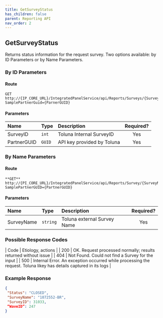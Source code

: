 ```yaml
---
title: GetSurveyStatus
has_children: false
parent: Reporting API
nav_order: 2
---
```


## GetSurveyStatus

Returns status information for the request survey. Two options available: by ID Parameters or by Name Parameters.

### By ID Parameters

#### Route
```
GET http://{IP_CORE_URL}/IntegratedPanelService/api/Reports/Surveys/{SurveyID}/StatusByID/?SamplePartnerGuid={ParnerGUID}
```

#### Parameters

| Name | Type | Description | Required? |
| :--- | :--- | :--- | :---: |
| SurveyID | ```int``` | Toluna Internal SurveyID | Yes |
| PartnerGUID | ```GUID``` | API key provided by Toluna | Yes |

### By Name Parameters

#### Route
```
**GET** http://{PI_CORE_URL}/IntegratedPanelService/api/Reports/Survey/{SurveyName}/StatusByName/?SamplePartnerGUID={PartnerGUID}
```

#### Parameters

| Name | Type | Description | Required? |
| :--- | :--- | :--- | :---: |
| SurveyName | ```string``` | Toluna external Survey Name | Yes |

### Possible Response Codes

| Code | Etiology, actions |
| 200 | OK. Request processed normally; results returned without issue |
| 404 | Not Found. Could not find a Survey for the input |
| 500 | Internal Error. An exception occurred while processing the request. Toluna likey has details captured in its logs |

### Example Response
```json
{
 "Status": "CLOSED",
 "SurveyName": "1072552-BR",
 "SurveyID": 31033,
 “WaveID”: 247
}
```